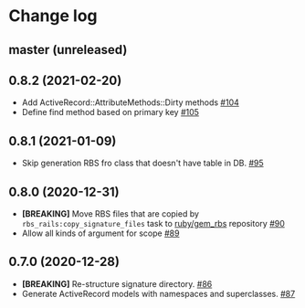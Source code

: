 # Change log

## master (unreleased)

## 0.8.2 (2021-02-20)

*  Add ActiveRecord::AttributeMethods::Dirty methods [#104](https://github.com/pocke/rbs_rails/pull/104)
*  Define find method based on primary key [#105](https://github.com/pocke/rbs_rails/pull/105)

## 0.8.1 (2021-01-09)

* Skip generation RBS fro class that doesn't have table in DB. [#95](https://github.com/pocke/rbs_rails/pull/95)

## 0.8.0 (2020-12-31)

* **[BREAKING]** Move RBS files that are copied by `rbs_rails:copy_signature_files` task to [ruby/gem_rbs](https://github.com/ruby/gem_rbs) repository [#90](https://github.com/pocke/rbs_rails/pull/90)
* Allow all kinds of argument for scope [#89](https://github.com/pocke/rbs_rails/pull/89)

## 0.7.0 (2020-12-28)

* **[BREAKING]** Re-structure signature directory. [#86](https://github.com/pocke/rbs_rails/pull/86)
* Generate ActiveRecord models with namespaces and superclasses. [#87](https://github.com/pocke/rbs_rails/pull/87)
